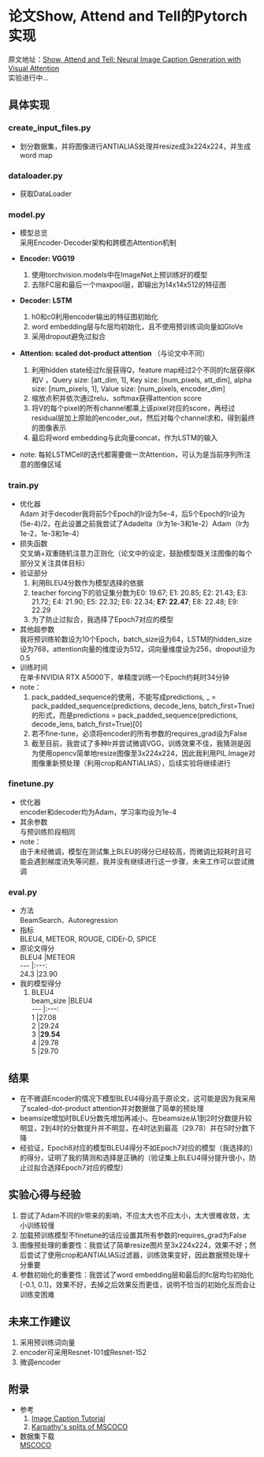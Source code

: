 # 论文Show, Attend and Tell的Pytorch实现  
原文地址：[Show, Attend and Tell: Neural Image Caption
Generation with Visual Attention](https://arxiv.org/pdf/1502.03044v2.pdf)    
实验进行中...

## 具体实现  

### create_input_files.py  
- 划分数据集，并将图像进行ANTIALIAS处理并resize成3x224x224，并生成word map  
	
### dataloader.py  
- 获取DataLoader  

### model.py  
- 模型总览  
	采用Encoder-Decoder架构和跨模态Attention机制  

- **Encoder: VGG19**  
	1. 使用torchvision.models中在ImageNet上预训练好的模型  
	2. 去除FC层和最后一个maxpool层，即输出为14x14x512的特征图  
  
- **Decoder: LSTM**  
	1. h0和c0利用encoder输出的特征图初始化  
	2. word embedding层与fc层均初始化，且不使用预训练词向量如GloVe  
	3. 采用dropout避免过拟合  
  
- **Attention: scaled dot-product attention**  （与论文中不同）
	1. 利用hidden state经过fc层获得Q，feature map经过2个不同的fc层获得K和V ，Query size: [att_dim, 1], Key size: [num_pixels, att_dim], alpha size: [num_pixels, 1], Value size: [num_pixels, encoder_dim]  
	2. 缩放点积并依次通过relu、softmax获得attention score  
	3. 将V的每个pixel的所有channel都乘上该pixel对应的score，再经过residual层加上原始的encoder_out，然后对每个channel求和，得到最终的图像表示  
	4. 最后将word embedding与此向量concat，作为LSTM的输入  
  
- note:   每轮LSTMCell的迭代都需要做一次Attention，可认为是当前序列所注意的图像区域  

### train.py  
- 优化器  
	Adam 对于decoder我将前5个Epoch的lr设为5e-4，后5个Epoch的lr设为(5e-4)/2，在此设置之前我尝试了Adadelta（lr为1e-3和1e-2）Adam（lr为1e-2，1e-3和1e-4） 
- 损失函数  
	交叉熵+双重随机注意力正则化（论文中的设定，鼓励模型既关注图像的每个部分又关注具体目标）
- 验证部分  
	1. 利用BLEU4分数作为模型选择的依据
	2. teacher forcing下的验证集分数为E0: 19.67;   E1: 20.85;    E2: 21.43;    E3: 21.72;    E4: 21.90;    E5: 22.32;    E6: 22.34;    **E7: 22.47**;    E8: 22.48;    E9: 22.29  
	3. 为了防止过拟合，我选择了Epoch7对应的模型
- 其他超参数  
	我将预训练轮数设为10个Epoch，batch_size设为64，LSTM的hidden_size设为768，attention向量的维度设为512，词向量维度设为256，dropout设为0.5
- 训练时间  
	在单卡NVIDIA RTX A5000下，单精度训练一个Epoch约耗时34分钟
- note：  
	1. pack_padded_sequence的使用，不能写成predictions, _ = pack_padded_sequence(predictions, decode_lens, batch_first=True)的形式，而是predictions = pack_padded_sequence(predictions, decode_lens, batch_first=True)[0]  
	2. 若不fine-tune，必须将encoder的所有参数的requires_grad设为False 
	3. 截至目前，我尝试了多种lr并尝试微调VGG，训练效果不佳，我猜测是因为使用opencv简单地resize图像至3x224x224，因此我利用PIL.Image对图像重新预处理（利用crop和ANTIALIAS），后续实验将继续进行  
### finetune.py  
- 优化器  
	encoder和decoder均为Adam，学习率均设为1e-4
- 其余参数  
	与预训练阶段相同  
- note：  
	由于未经微调，模型在测试集上BLEU的得分已经较高，而微调比较耗时且可能会遇到梯度消失等问题，我并没有继续进行这一步骤，未来工作可以尝试微调

### eval.py  
- 方法  
	BeamSearch、Autoregression  
- 指标  
	BLEU4, METEOR, ROUGE, CIDEr-D, SPICE  
- 原论文得分  
	BLEU4	|METEOR  
	---	|:---:  
	24.3	|23.90  
- 我的模型得分  
	1. BLEU4  
		beam_size	|BLEU4  
		---		|:---:  
		1		|27.08  
		2		|29.24  
		3		|**29.54**  
		4		|29.78  
  		5		|29.70  
	
## 结果  
- 在不微调Encoder的情况下模型BLEU4得分高于原论文，这可能是因为我采用了scaled-dot-product attention并对数据做了简单的预处理  
- beamsize增加时BLEU分数先增加再减小，在beamsize从1到2时分数提升较明显，2到4时的分数提升并不明显，在4时达到最高（29.78）并在5时分数下降  
- 经验证，Epoch8对应的模型BLEU4得分不如Epoch7对应的模型（我选择的）的得分，证明了我的猜测和选择是正确的（验证集上BLEU4得分提升很小，防止过拟合选择Epoch7对应的模型）

## 实验心得与经验  
1. 尝试了Adam不同的lr带来的影响，不应太大也不应太小，太大很难收敛，太小训练较慢  
2. 加载预训练模型不finetune的话应设置其所有参数的requires_grad为False  
3. 图像预处理的重要性：我尝试了简单resize图片至3x224x224，效果不好；然后尝试了使用crop和ANTIALIAS过滤器，训练效果变好，因此数据预处理十分重要  
4. 参数初始化的重要性：我尝试了word embedding层和最后的fc层均匀初始化[-0.1, 0.1]，效果不好，去掉之后效果反而更佳，说明不恰当的初始化反而会让训练变困难  

## 未来工作建议  
1. 采用预训练词向量  
2. encoder可采用Resnet-101或Resnet-152  
3. 微调encoder  

## 附录	
- 参考  
	1. [Image Caption Tutorial](https://github.com/sgrvinod/a-PyTorch-Tutorial-to-Image-Captioning)  
	2. [Karpathy's splits of MSCOCO](https://github.com/karpathy/neuraltalk2)  
- 数据集下载  
	[MSCOCO](https://cocodataset.org/#download) 
